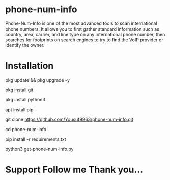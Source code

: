 # phone-num-info

Phone-Num-Info is one of the most advanced tools to scan international phone numbers. It allows you to first gather standard information such as country, area, carrier, and line type on any international phone number, then searches for footprints on search engines to try to find the VoIP provider or identify the owner.

# Installation

pkg update && pkg upgrade -y

pkg install git

pkg install python3

apt install pip

git clone https://github.com/Yousuf9963/phone-num-info.git

cd phone-num-info

pip install -r requirements.txt

python3 get-phone-num-info.py

# Support Follow me Thank you...


